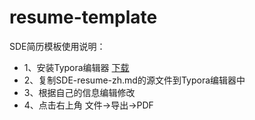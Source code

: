 # resume-template

SDE简历模板使用说明：

- 1、安装Typora编辑器 [下载](https://www.aliyundrive.com/s/daLgq9yAXVz)
- 2、复制SDE-resume-zh.md的源文件到Typora编辑器中
- 3、根据自己的信息编辑修改
- 4、点击右上角 文件->导出->PDF
